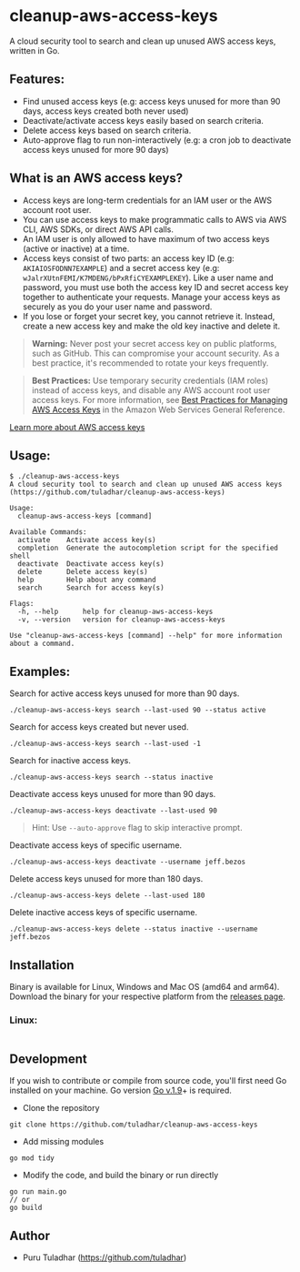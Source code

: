 # cleanup-aws-access-keys
A cloud security tool to search and clean up unused AWS access keys, written in Go.

## Features:
* Find unused access keys (e.g: access keys unused for more than 90 days, access keys created both never used)
* Deactivate/activate access keys easily based on search criteria.
* Delete access keys based on search criteria.
* Auto-approve flag to run non-interactively (e.g: a cron job to deactivate access keys unused for more 90 days)

## What is an AWS access keys?
* Access keys are long-term credentials for an IAM user or the AWS account root user.
* You can use access keys to make programmatic calls to AWS via AWS CLI, AWS SDKs, or direct AWS API calls.
* An IAM user is only allowed to have maximum of two access keys (active or inactive) at a time.
* Access keys consist of two parts: an access key ID (e.g: `AKIAIOSFODNN7EXAMPLE`) and a secret access key (e.g: `wJalrXUtnFEMI/K7MDENG/bPxRfiCYEXAMPLEKEY`). Like a user name and password, you must use both the access key ID and secret access key together to authenticate your requests. Manage your access keys as securely as you do your user name and password.
* If you lose or forget your secret key, you cannot retrieve it. Instead, create a new access key and make the old key inactive and delete it.


> **Warning:** Never post your secret access key on public platforms, such as GitHub. This can compromise your account security. As a best practice, it's recommended to rotate your keys frequently.

> __Best Practices:__ Use temporary security credentials (IAM roles) instead of access keys, and disable any AWS account root user access keys. For more information, see [Best Practices for Managing AWS Access Keys](https://docs.aws.amazon.com/general/latest/gr/aws-access-keys-best-practices.html) in the Amazon Web Services General Reference.

[Learn more about AWS access keys](https://docs.aws.amazon.com/IAM/latest/UserGuide/id_credentials_access-keys.html?icmpid=docs_iam_console)

## Usage:
```
$ ./cleanup-aws-access-keys 
A cloud security tool to search and clean up unused AWS access keys (https://github.com/tuladhar/cleanup-aws-access-keys)

Usage:
  cleanup-aws-access-keys [command]

Available Commands:
  activate    Activate access key(s)
  completion  Generate the autocompletion script for the specified shell
  deactivate  Deactivate access key(s)
  delete      Delete access key(s)
  help        Help about any command
  search      Search for access key(s)

Flags:
  -h, --help      help for cleanup-aws-access-keys
  -v, --version   version for cleanup-aws-access-keys

Use "cleanup-aws-access-keys [command] --help" for more information about a command.
```

## Examples:

Search for active access keys unused for more than 90 days.
```
./cleanup-aws-access-keys search --last-used 90 --status active
```

Search for access keys created but never used.
```
./cleanup-aws-access-keys search --last-used -1
```

Search for inactive access keys.
```
./cleanup-aws-access-keys search --status inactive
```

Deactivate access keys unused for more than 90 days.
```
./cleanup-aws-access-keys deactivate --last-used 90
```
> Hint: Use `--auto-approve` flag to skip interactive prompt.

Deactivate access keys of specific username.
```
./cleanup-aws-access-keys deactivate --username jeff.bezos
```

Delete access keys unused for more than 180 days.
```
./cleanup-aws-access-keys delete --last-used 180
```

Delete inactive access keys of specific username.
```
./cleanup-aws-access-keys delete --status inactive --username jeff.bezos
```

## Installation
Binary is available for Linux, Windows and Mac OS (amd64 and arm64). Download the binary for your respective platform from the [releases page](https://github.com/tuladhar/cleanup-aws-access-keys/releases).

### Linux:
```
```

## Development
If you wish to contribute or compile from source code, you'll first need Go installed on your machine. Go version [Go v.1.9](https://go.dev/dl/)+ is required.

- Clone the repository
```
git clone https://github.com/tuladhar/cleanup-aws-access-keys
```
- Add missing modules
```
go mod tidy
```
- Modify the code, and build the binary or run directly
```
go run main.go
// or
go build
```

## Author
* Puru Tuladhar (https://github.com/tuladhar)